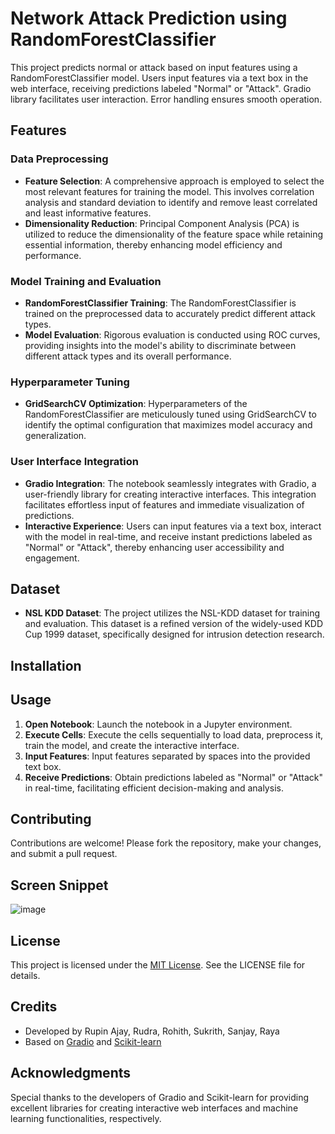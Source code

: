 # Network Attack Prediction using RandomForestClassifier
 This project predicts normal or attack based on input features using a RandomForestClassifier model. Users input features via a text box in the web interface, receiving predictions labeled "Normal" or "Attack". Gradio library facilitates user interaction. Error handling ensures smooth operation.

## Features
### Data Preprocessing
- **Feature Selection**: A comprehensive approach is employed to select the most relevant features for training the model. This involves correlation analysis and standard deviation to identify and remove least correlated and least informative features.
- **Dimensionality Reduction**: Principal Component Analysis (PCA) is utilized to reduce the dimensionality of the feature space while retaining essential information, thereby enhancing model efficiency and performance.

### Model Training and Evaluation
- **RandomForestClassifier Training**: The RandomForestClassifier is trained on the preprocessed data to accurately predict different attack types. 
- **Model Evaluation**: Rigorous evaluation is conducted using ROC curves, providing insights into the model's ability to discriminate between different attack types and its overall performance.

### Hyperparameter Tuning
- **GridSearchCV Optimization**: Hyperparameters of the RandomForestClassifier are meticulously tuned using GridSearchCV to identify the optimal configuration that maximizes model accuracy and generalization.

### User Interface Integration
- **Gradio Integration**: The notebook seamlessly integrates with Gradio, a user-friendly library for creating interactive interfaces. This integration facilitates effortless input of features and immediate visualization of predictions.
- **Interactive Experience**: Users can input features via a text box, interact with the model in real-time, and receive instant predictions labeled as "Normal" or "Attack", thereby enhancing user accessibility and engagement.

## Dataset
- **NSL KDD Dataset**: The project utilizes the NSL-KDD dataset for training and evaluation. This dataset is a refined version of the widely-used KDD Cup 1999 dataset, specifically designed for intrusion detection research.

## Installation
## Usage
1. **Open Notebook**: Launch the notebook in a Jupyter environment.
2. **Execute Cells**: Execute the cells sequentially to load data, preprocess it, train the model, and create the interactive interface.
3. **Input Features**: Input features separated by spaces into the provided text box.
4. **Receive Predictions**: Obtain predictions labeled as "Normal" or "Attack" in real-time, facilitating efficient decision-making and analysis.
## Contributing
Contributions are welcome! Please fork the repository, make your changes, and submit a pull request.

## Screen Snippet
![image](https://github.com/rupinajay/Network-Attack-Prediction---RandomForestClassifier/assets/116371359/ed90d082-375b-4911-a25d-5920f50582e0)

## License
This project is licensed under the [MIT License](LICENSE). See the LICENSE file for details.

## Credits
- Developed by Rupin Ajay, Rudra, Rohith, Sukrith, Sanjay, Raya
- Based on [Gradio](https://github.com/gradio-app/gradio) and [Scikit-learn](https://github.com/scikit-learn/scikit-learn)

## Acknowledgments
Special thanks to the developers of Gradio and Scikit-learn for providing excellent libraries for creating interactive web interfaces and machine learning functionalities, respectively.
